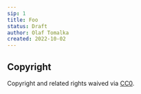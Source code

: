 ```yaml
---
sip: 1
title: Foo
status: Draft
author: Olaf Tomalka
created: 2022-10-02
---
```


<!--
No github author
-->

## Copyright

Copyright and related rights waived via [CC0](../LICENSE).
